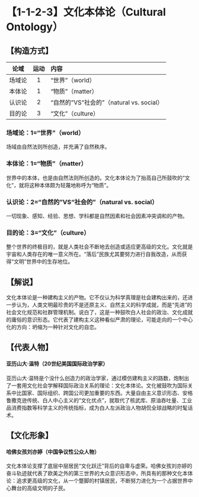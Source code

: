 # 【1-1-2-3】文化本体论（Cultural Ontology）
## 【构造方式】

|  论域  | 运动 | 内容                                     |
| :----: | :--: | :--------------------------------------- |
| 场域论 |  1   | “世界”（world）                          |
| 本体论 |  1   | “物质”（matter）                         |
| 认识论 |  2   | “自然的”VS“社会的”（natural vs. social） |
| 目的论 |  3   | “文化”（culture）                        |

### 场域论：1=“世界”（world）

场域由自然法则所创造，并充满了自然秩序。

### 本体论：1=“物质”（matter）

世界中的本体，也是由自然法则所创造的。文化本体论为了抬高自己所鼓吹的“文化”，就将这种本体颇为轻蔑地称呼为“物质”。

### 认识论：2=“自然的”VS“社会的”（natural vs. social）

一切现象、感知、经验、思想、学科都是自然因素和社会因素冲突调和的产物。

### 目的论：3=“文化”（culture）

整个世界的终极目的，就是人类社会不断地去创造或适应更高级的文化。文化就是宇宙和人类存在的唯一意义所在。“落后”民族尤其要努力进行自我改造，从而获得“文明”世界中的生存地位。

## 【解说】

文化本体论是一种建构主义的产物。它不仅认为科学真理是社会建构出来的，还进一步认为，人类文明最珍贵的不是还原主义、自然主义的科学成就，而是“先进”的社会文化规范和社群管理机制。说白了，这是一种鼓吹白人社会的政治、文化成就的庸俗的意识形态。它代表了建构主义这种看似严肃的理论，可能走向的一个中心化的方向：坍缩为一种针对文化的自恋。

## 【代表人物】

#### 亚历山大·温特（20世纪美国国际政治学家）

亚历山大·温特是个没什么创造力的政治学家，通过模仿建构主义的路数，炮制出了一套用文化社会学解释国际政治关系的理论：文化本体论。文化被鼓吹为国际关系中比国家、国际组织、跨国公司更加重要的东西。大量自由主义意识形态、安格鲁撒克逊传统、白人中心主义的“文化优点”，就取代了核武库、原油吞吐量、工业品消费指数等科学主义的传统指标，成为白人左派政治人物胡侃全球战略的时髦话术。

## 【文化形象】

#### 哈佛女孩刘亦婷（中国争议性公众人物）

文化本体论支撑了底层中层居民“文化跃迁”背后的自卑与虚荣。哈佛女孩刘亦婷的奋斗轨迹就代表了欧美之外的第三世界的大众意识形态中，所具有的那种文化本体论：追求更高级的文化，从一个蹩脚的村镇居民，不断努力进化为一个占据世界中心舞台的高级文明的子民。
